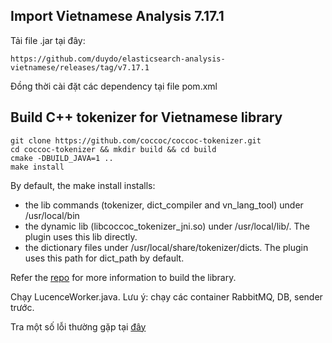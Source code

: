 ## Import Vietnamese Analysis 7.17.1

Tải file .jar tại đây:

    https://github.com/duydo/elasticsearch-analysis-vietnamese/releases/tag/v7.17.1

Đồng thời cài đặt các dependency tại file pom.xml

## Build C++ tokenizer for Vietnamese library

    git clone https://github.com/coccoc/coccoc-tokenizer.git
    cd coccoc-tokenizer && mkdir build && cd build
    cmake -DBUILD_JAVA=1 ..
    make install

By default, the make install installs:

- the lib commands (tokenizer, dict_compiler and vn_lang_tool) under /usr/local/bin
- the dynamic lib (libcoccoc_tokenizer_jni.so) under /usr/local/lib/. The plugin uses this lib directly.
- the dictionary files under /usr/local/share/tokenizer/dicts. The plugin uses this path for dict_path by default.

Refer the [repo](https://github.com/coccoc/coccoc-tokenizer) for more information to build the library.

Chạy LucenceWorker.java. Lưu ý: chạy các container RabbitMQ, DB, sender trước.

Tra một số lỗi thường gặp tại [đây](https://github.com/duydo/elasticsearch-analysis-vietnamese)